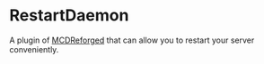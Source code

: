 # RestartDaemon
A plugin of [MCDReforged](https://github.com/Fallen-Breath/MCDReforged) that can allow you to restart your server conveniently.
